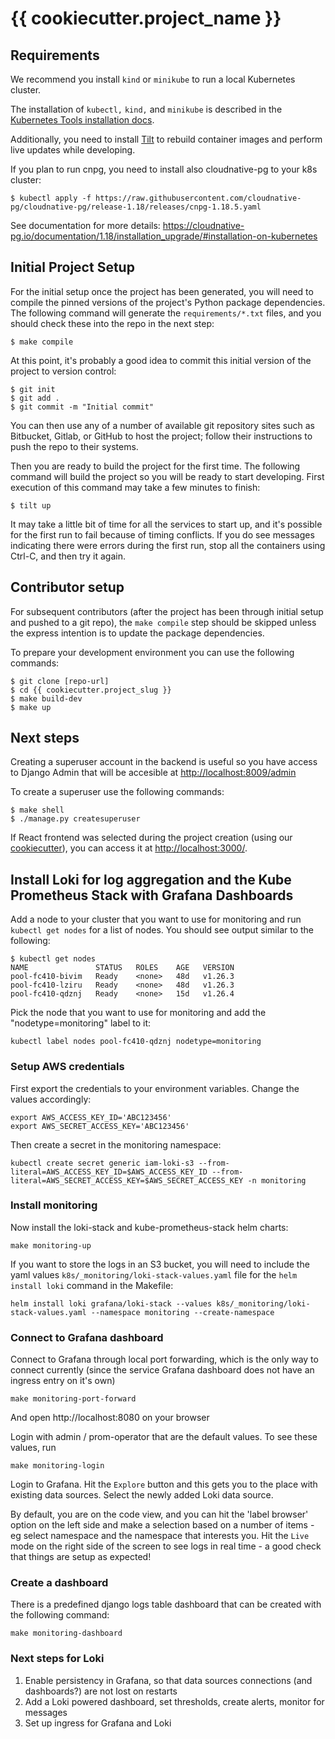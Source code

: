 # {{ cookiecutter.project_name }} 

## Requirements

We recommend you install `kind` or `minikube` to run a local Kubernetes cluster.

The installation of `kubectl,` `kind,` and `minikube` is described in the
[Kubernetes Tools installation docs](https://kubernetes.io/docs/tasks/tools/).

Additionally, you need to install [Tilt](https://tilt.dev) to rebuild container
images and perform live updates while developing.

If you plan to run cnpg, you need to install also cloudnative-pg to your k8s cluster:

    $ kubectl apply -f https://raw.githubusercontent.com/cloudnative-pg/cloudnative-pg/release-1.18/releases/cnpg-1.18.5.yaml

See documentation for more details: https://cloudnative-pg.io/documentation/1.18/installation_upgrade/#installation-on-kubernetes

## Initial Project Setup

For the initial setup once the project has been generated, you will need to
compile the pinned versions of the project's Python package dependencies. The
following command will generate the `requirements/*.txt` files, and you should
check these into the repo in the next step:

    $ make compile

At this point, it's probably a good idea to commit this initial version of the project
to version control:

    $ git init
    $ git add .
    $ git commit -m "Initial commit"

You can then use any of a number of available git repository sites such as Bitbucket,
Gitlab, or GitHub to host the project; follow their instructions to push the repo to their
systems.

Then you are ready to build the project for the first time. The following command
will build the project so you will be ready to start developing. First execution
of this command may take a few minutes to finish:

    $ tilt up

It may take a little bit of time for all the services to start up, and it's possible for
the first run to fail because of timing conflicts. If you do see messages indicating there
were errors during the first run, stop all the containers using Ctrl-C, and then try it again.

## Contributor setup

For subsequent contributors (after the project has been through initial setup and
pushed to a git repo), the `make compile` step should be skipped unless the express
intention is to update the package dependencies.

To prepare your development environment you can use the following commands:

    $ git clone [repo-url]
    $ cd {{ cookiecutter.project_slug }}
    $ make build-dev
    $ make up

## Next steps

Creating a superuser account in the backend is useful so you have access to
Django Admin that will be accesible at [http://localhost:8009/admin](http://localhost:8009/admin)

To create a superuser use the following commands:

    $ make shell
    $ ./manage.py createsuperuser

If React frontend was selected during the project creation
(using our [cookiecutter](https://github.com/sixfeetup/cookiecutter-sixiedjango)), you
can access it at [http://localhost:3000/](http://localhost:3000/).

## Install Loki for log aggregation and the Kube Prometheus Stack with Grafana Dashboards

Add a node to your cluster that you want to use for monitoring and run `kubectl
get nodes` for a list of nodes. You should see output similar to the following:

```
$ kubectl get nodes
NAME               STATUS   ROLES    AGE   VERSION
pool-fc410-bivim   Ready    <none>   48d   v1.26.3
pool-fc410-lziru   Ready    <none>   48d   v1.26.3
pool-fc410-qdznj   Ready    <none>   15d   v1.26.4
```

Pick the node that you want to use for monitoring and add the
"nodetype=monitoring" label to it:

```
kubectl label nodes pool-fc410-qdznj nodetype=monitoring
```

### Setup AWS credentials

First export the credentials to your environment variables. Change the values accordingly:

```
export AWS_ACCESS_KEY_ID='ABC123456'
export AWS_SECRET_ACCESS_KEY='ABC123456'
```

Then create a secret in the monitoring namespace:

```
kubectl create secret generic iam-loki-s3 --from-literal=AWS_ACCESS_KEY_ID=$AWS_ACCESS_KEY_ID --from-literal=AWS_SECRET_ACCESS_KEY=$AWS_SECRET_ACCESS_KEY -n monitoring
```

### Install monitoring

Now install the loki-stack and kube-prometheus-stack helm charts:

```
make monitoring-up
```

If you want to store the logs in an S3 bucket, you will need to include the yaml values `k8s/_monitoring/loki-stack-values.yaml` file for the `helm install loki` command in the Makefile:

```
helm install loki grafana/loki-stack --values k8s/_monitoring/loki-stack-values.yaml --namespace monitoring --create-namespace
```

### Connect to Grafana dashboard

Connect to Grafana through local port forwarding, which is the only way to connect currently (since the service Grafana dashboard does not have an ingress entry on it's own)

```
make monitoring-port-forward
```

And open http://localhost:8080 on your browser

Login with admin / prom-operator that are the default values. To see these values, run

```
make monitoring-login
```

Login to Grafana. Hit the `Explore` button and this gets you to the place with existing data sources. Select the newly added Loki data source.

By default, you are on the code view, and you can hit the 'label browser' option on the left side and make a selection based on a number of items - eg select namespace and the namespace that interests you. Hit the `Live` mode on the right side of the screen to see logs in real time - a good check that things are setup as expected!

### Create a dashboard

There is a predefined django logs table dashboard that can be created with the following command:

```
make monitoring-dashboard
```

### Next steps for Loki

1. Enable persistency in Grafana, so that data sources connections (and dashboards?) are not lost on restarts
2. Add a Loki powered dashboard, set thresholds, create alerts, monitor for messages
3. Set up ingress for Grafana and Loki
